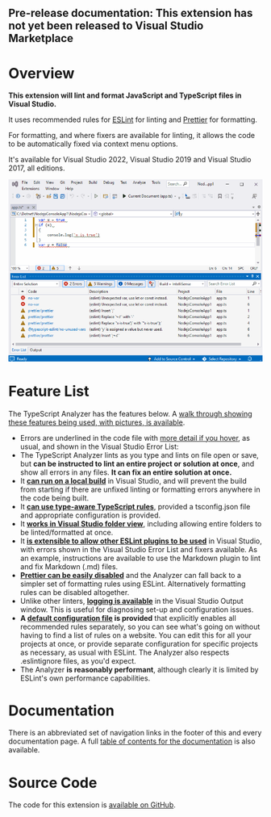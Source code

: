 ## Pre-release documentation: This extension has not yet been released to Visual Studio Marketplace

# Overview

**This extension will lint and format JavaScript and TypeScript files in Visual Studio.**  

It uses recommended rules for [ESLint](https://eslint.org/) for linting and [Prettier](https://prettier.io/) for formatting.  

For formatting, and where fixers are available for linting, it allows the code to be automatically fixed via context menu options.

It's available for Visual Studio 2022, Visual Studio 2019 and Visual Studio 2017, all editions.

![Basic Fix](assets\images\basicfix.gif)

# Feature List

The TypeScript Analyzer has the features below.  A [walk through showing these features being used, with pictures, is available](walkthrough.md).

- Errors are underlined in the code file with [more detail if you hover](walkthrough.md#errorwithhover), as usual, and shown in the Visual Studio Error List:
- The TypeScript Analyzer lints as you type and lints on file open or save, but **can be instructed to lint an entire project or solution at once**, and show all errors in any files.  **It can fix an entire solution at once.**
- It **[can run on a local build](settings.md#runonbuild)** in Visual Studio, and will prevent the build from starting if there are unfixed linting or formatting errors anywhere in the code being built.
- It **[can use type-aware TypeScript rules](typeinformation.md)**, provided a tsconfig.json file and appropriate configuration is provided.
- It **[works in Visual Studio folder view](folderview.md)**, including allowing entire folders to be linted/formatted at once.
- It **[is extensible to allow other ESLint plugins to be used](plugins.md)** in Visual Studio, with errors shown in the Visual Studio Error List and fixers available.  As an example, instructions are available to use the Markdown plugin to lint and fix Markdown (.md) files.
- **[Prettier can be easily disabled](formatting.md)** and the Analyzer can fall back to a simpler set of formatting rules using ESLint.  Alternatively formatting rules can be disabled altogether.
- Unlike other linters, **[logging is available](settings.md#logging)** in the Visual Studio Output window.  This is useful for diagnosing set-up and configuration issues.
- **A [default configuration file](defaultconfig.md) is provided** that explicitly enables all recommended rules separately, so you can see what's going on without having to find a list of rules on a website.  You can edit this for all your projects at once, or provide separate configuration for specific projects as necessary, as usual with ESLint. The Analyzer also respects .eslintignore files, as you'd expect.
- The Analyzer **is reasonably performant**, although clearly it is limited by ESLint's own performance capabilities.

# Documentation

There is an abbreviated set of navigation links in the footer of this and every documentation page.  A full [table of contents for the documentation](contents.md) is also available.

# Source Code

The code for this extension is [available on GitHub](https://github.com/rich-newman/typescript-analyzer-eslint-prettier).